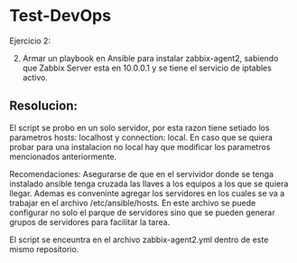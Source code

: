 # Test-DevOps

Ejercicio 2:

2)	Armar un playbook en Ansible para instalar zabbix-agent2, sabiendo que Zabbix Server esta en 10.0.0.1 y se tiene el servicio de iptables activo.

## Resolucion:

El script se probo en un solo servidor, por esta razon tiene setiado los parametros hosts: localhost y connection: local.
En caso que se quiera probar para una instalacion no local hay que modificar los parametros mencionados anteriormente.

Recomendaciones:
Asegurarse de que en el servividor donde se tenga instalado ansible tenga cruzada las llaves a los equipos a los que se quiera llegar.
Ademas es conveninte agregar los servidores en los cuales se va a trabajar en el archivo /etc/ansible/hosts. En este archivo se puede configurar no solo el parque de servidores sino que se pueden generar grupos de servidores para facilitar la tarea.


El script se enceuntra en el archivo zabbix-agent2.yml dentro de este mismo repositorio.

